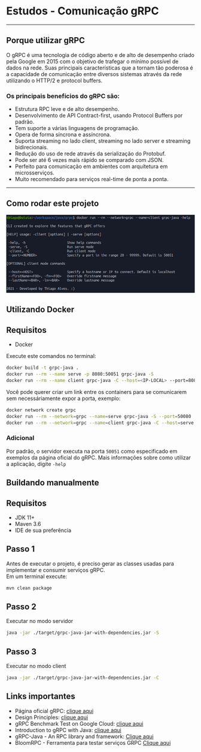 # Estudos - Comunicação gRPC

---
## Porque utilizar gRPC

O gRPC é uma tecnologia de código aberto e de alto de desempenho criado pela Google em 2015 com o objetivo de trafegar o mínimo possível de dados na rede. 
Suas principais características que a tornam tão poderosa é a capacidade de comunicação entre diversos sistemas através da rede utilizando o HTTP/2 e protocol buffers.

### Os principais benefícios do gRPC são:

- Estrutura RPC leve e de alto desempenho.
- Desenvolvimento de API Contract-first, usando Protocol Buffers por padrão.
- Tem suporte a várias linguagens de programação.
- Opera de forma síncrona e assíncrona.
- Suporta streaming no lado client, streaming no lado server e streaming bidirecionais.
- Redução do uso de rede através da serialização do Protobuf.
- Pode ser até 6 vezes mais rápido se comparado com JSON.
- Perfeito para comunicação em ambientes com arquitetura em microsserviços.
- Muito recomendado para serviços real-time de ponta a ponta.

---

## Como rodar este projeto

![inteface](./doc/cmd-interface.png)

## Utilizando Docker

## Requisitos

- Docker

Execute este comandos no terminal:
```bash
docker build -t grpc-java .
docker run --rm --name serve -p 8080:50051 grpc-java -S
docker run --rm --name client grpc-java -C --host=<IP-LOCAL> --port=8080 --firstName="Petter" --lastName="Quill"
```

Você pode querer criar um link entre os containers para se comunicarem sem necessáriamente expor a porta, exemplo:
```bash
docker network create grpc
docker run --rm --network=grpc --name=serve grpc-java -S --port=50080
docker run --rm --network=grpc --name=client grpc-java -C --host=serve --port=50080 -fn="Linus" -ln="Torvalds"
```

### Adicional
Por padrão, o servidor executa na porta `50051` como especificado em exemplos da página oficial do gRPC. 
Mais informações sobre como utilizar a aplicação, digite `-help`

## Buildando manualmente

## Requisitos

- JDK 11+
- Maven 3.6
- IDE de sua preferência

## Passo 1
Antes de executar o projeto, é preciso gerar as classes usadas para implementar e consumir serviços gRPC.  
Em um terminal execute:
```bash
mvn clean package
```

## Passo 2
Executar no modo servidor

```bash
java -jar ./target/grpc-java-jar-with-dependencies.jar -S
```

## Passo 3
Executar no modo client

```bash
java -jar ./target/grpc-java-jar-with-dependencies.jar -C
```


## Links importantes
- Página oficial gRPC: [clique aqui](https://grpc.io/)
- Design Principles: [clique aqui](https://grpc.io/blog/principles/)
- gRPC Benchmark Test on Google Cloud: [clique aqui](https://cloud.google.com/blog/products/gcp/announcing-grpc-alpha-for-google-cloud-pubsub)
- Introduction to  gRPC with Java: [clique aqui](https://www.baeldung.com/grpc-introduction)
- gRPC-Java - An RPC library and framework: [Clique aqui](https://github.com/grpc/grpc-java)
- BloomRPC - Ferramenta para testar serviços GRPC [Clique aqui](https://github.com/uw-labs/bloomrpc)
